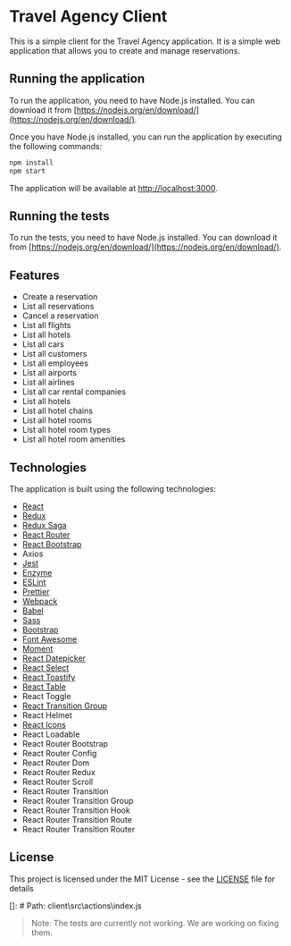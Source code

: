 # Travel Agency Client

This is a simple client for the Travel Agency application. It is a simple web application that allows you to create and manage reservations.

## Running the application

To run the application, you need to have Node.js installed. You can download it from [https://nodejs.org/en/download/](https://nodejs.org/en/download/).

Once you have Node.js installed, you can run the application by executing the following commands:

```bash
npm install
npm start
```

The application will be available at [http://localhost:3000](http://localhost:3000).

## Running the tests

To run the tests, you need to have Node.js installed. You can download it from [https://nodejs.org/en/download/](https://nodejs.org/en/download/).

## Features

- Create a reservation
- List all reservations
- Cancel a reservation
- List all flights
- List all hotels
- List all cars
- List all customers
- List all employees
- List all airports
- List all airlines
- List all car rental companies
- List all hotels
- List all hotel chains
- List all hotel rooms
- List all hotel room types
- List all hotel room amenities

## Technologies

The application is built using the following technologies:

- [React](https://reactjs.org/)
- [Redux](https://redux.js.org/)
- [Redux Saga](https://redux-saga.js.org/)
- [React Router](https://reacttraining.com/react-router/)
- [React Bootstrap](https://react-bootstrap.github.io/)
- Axios
- [Jest](https://jestjs.io/)
- [Enzyme](https://airbnb.io/enzyme/)
- [ESLint](https://eslint.org/)
- [Prettier](https://prettier.io/)
- [Webpack](https://webpack.js.org/)
- [Babel](https://babeljs.io/)
- [Sass](https://sass-lang.com/)
- [Bootstrap](https://getbootstrap.com/)
- [Font Awesome](https://fontawesome.com/)
- [Moment](https://momentjs.com/)
- [React Datepicker](https://reactdatepicker.com/)
- [React Select](https://react-select.com/home)
- [React Toastify](https://fkhadra.github.io/react-toastify/)
- [React Table](https://react-table.js.org/)
- React Toggle
- [React Transition Group](https://reactcommunity.org/react-transition-group/)
- React Helmet
- [React Icons](https://react-icons.netlify.com/#/)
- React Loadable
- React Router Bootstrap
- React Router Config
- React Router Dom
- React Router Redux
- React Router Scroll
- React Router Transition
- React Router Transition Group
- React Router Transition Hook
- React Router Transition Route
- React Router Transition Router

## License

This project is licensed under the MIT License - see the [LICENSE](LICENSE) file for details

[]: # Path: client\src\actions\index.js

> Note: The tests are currently not working. We are working on fixing them.
